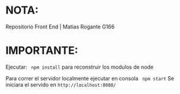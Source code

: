 # NOTA:

Repositorio Front End | Matias Rogante G166

# IMPORTANTE:

Ejecutar: ` npm install` para reconstruir los modulos de node

Para correr el servidor localmente ejecutar en consola ` npm start`
Se iniciara el servido en `http://localhost:8080/`
